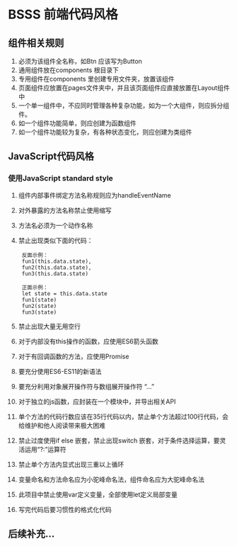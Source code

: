 # BSSS 前端代码风格

## 组件相关规则

1. 必须为该组件全名称，如Btn 应该写为Button
2. 通用组件放在components 根目录下
3. 专用组件在components 里创建专用文件夹，放置该组件
4. 页面组件应放置在pages文件夹中，并且该页面组件应直接放置在Layout组件中
5. 一个单一组件中，不应同时管理各种复杂功能，如为一个大组件，则应拆分组件。
6. 如一个组件功能简单，则应创建为函数组件
7. 如一个组件功能较为复杂，有各种状态变化，则应创建为类组件

## JavaScript代码风格

### 使用JavaScript standard style

1. 组件内部事件绑定方法名称规则应为handleEventName
2. 对外暴露的方法名称禁止使用缩写
3. 方法名必须为一个动作名称
4. 禁止出现类似下面的代码：

        反面示例：
        fun1(this.data.state),
        fun2(this.data.state),
        fun3(this.data.state)
        
        正面示例：
        let state = this.data.state
        fun1(state)
        fun2(state)
        fun3(state)
        
5. 禁止出现大量无用空行
6. 对于内部没有this操作的函数，应使用ES6箭头函数
7. 对于有回调函数的方法，应使用Promise
8. 要充分使用ES6-ES11的新语法
9. 要充分利用对象展开操作符与数组展开操作符 “...”
10. 对于独立的js函数，应封装在一个模块中，并导出相关API
11. 单个方法的代码行数应该在35行代码以内，禁止单个方法超过100行代码，会给维护和他人阅读带来极大困难
12. 禁止过度使用if else 嵌套，禁止出现switch 嵌套，对于条件选择运算，要灵活运用“?:”运算符
13. 禁止单个方法内显式出现三重以上循环
14. 变量命名和方法命名应为小驼峰命名法，组件命名应为大驼峰命名法
15. 此项目中禁止使用var定义变量，全部使用let定义局部变量
16. 写完代码后要习惯性的格式化代码


## 后续补充...
        
        
        
       

